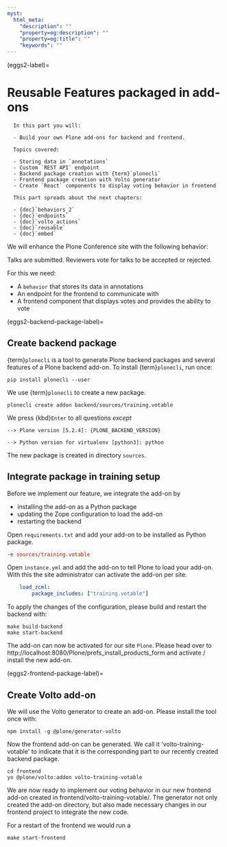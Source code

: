 ```yaml
---
myst:
  html_meta:
    "description": ""
    "property=og:description": ""
    "property=og:title": ""
    "keywords": ""
---
```



(eggs2-label)=

# Reusable Features packaged in add-ons

```{card}
  In this part you will:
  
  - Build your own Plone add-ons for backend and frontend.
  
  Topics covered:
  
  - Storing data in `annotations`
  - Custom `REST API` endpoint
  - Backend package creation with {term}`plonecli`
  - Frontend package creation with Volto generator
  - Create `React` components to display voting behavior in frontend
  
  This part spreads about the next chapters:
  
  - {doc}`behaviors_2`
  - {doc}`endpoints`
  - {doc}`volto_actions`
  - {doc}`reusable`
  - {doc}`embed`
```

We will enhance the Plone Conference site with the following behavior:

Talks are submitted. Reviewers vote for talks to be accepted or rejected.

For this we need:

- A `behavior` that stores its data in annotations
- An endpoint for the frontend to communicate with
- A frontend component that displays votes and provides the ability to vote


(eggs2-backend-package-label)=

## Create backend package

{term}`plonecli` is a tool to generate Plone backend packages and several features of a Plone backend add-on.
To install {term}`plonecli`, run once:

```shell
pip install plonecli --user
```

We use {term}`plonecli` to create a new package.

```shell
plonecli create addon backend/sources/training.votable
```

We press {kbd}`Enter` to all questions *except* 

```shell
--> Plone version [5.2.4]: {PLONE_BACKEND_VERSION}

--> Python version for virtualenv [python3]: python
```

The new package is created in directory `sources`.


## Integrate package in training setup

Before we implement our feature, we integrate the add-on by

- installing the add-on as a Python package
- updating the Zope configuration to load the add-on
- restarting the backend

Open `requirements.txt` and add your add-on to be installed as Python package.

```ini
-e sources/training.votable
```

Open `instance.yml` and add the add-on to tell Plone to load your add-on. With this the site administrator can activate the add-on per site.

```yaml
    load_zcml:
        package_includes: ["training.votable"]
```

To apply the changes of the configuration, please build and restart the backend with:

```shell
make build-backend
make start-backend
```

The add-on can now be activated for our site `Plone`.
Please head over to http://localhost:8080/Plone/prefs_install_products_form and activate / install the new add-on.


(eggs2-frontend-package-label)=

## Create Volto add-on

We will use the Volto generator to create an add-on. Please install the tool once with:

```shell
npm install -g @plone/generator-volto
```

Now the frontend add-on can be generated. We call it 'volto-training-votable' to indicate that it is the corresponding part to our recently created backend package.

```shell
cd frontend
yo @plone/volto:addon volto-training-votable
```

We are now ready to implement our voting behavior in our new frontend add-on created in frontend/volto-training-votable/.
The generator not only created the add-on directory, but also made necessary changes in our frontend project to integrate the new code.

For a restart of the frontend we would run a

```shell
make start-frontend
```
